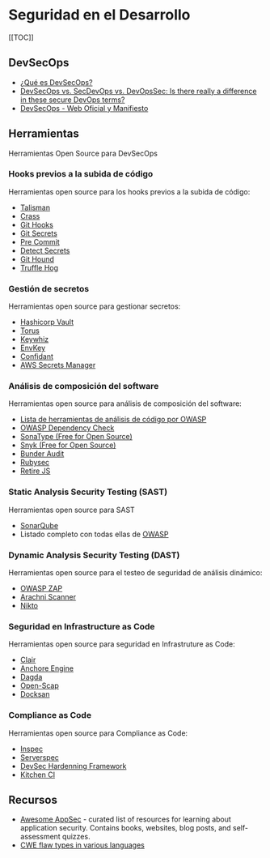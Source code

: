 # Seguridad en el Desarrollo

[[TOC]]

## DevSecOps

- [¿Qué es DevSecOps?](https://devonblog.com/security/devsecops-what-why-how/)
- [DevSecOps vs. SecDevOps vs. DevOpsSec: Is there really a difference in these secure DevOps terms?](https://blog.ariacybersecurity.com/blog/devsecops-vs-secdevops-blog)
- [DevSecOps - Web Oficial y Manifiesto](https://www.devsecops.org/)

## Herramientas

Herramientas Open Source para DevSecOps

### Hooks previos a la subida de código

Herramientas open source para los hooks previos a la subida de código:

 - [Talisman](https://github.com/thoughtworks/talisman)
 - [Crass ](https://github.com/floyd-fuh/crass)
 - [Git Hooks](https://githooks.com/)
 - [Git Secrets](https://git-secret.io/)
 - [Pre Commit](https://pre-commit.com/)
 - [Detect Secrets](https://github.com/Yelp/detect-secrets)
 - [Git Hound](https://github.com/ezekg/git-hound)
 - [Truffle Hog ](https://github.com/dxa4481/truffleHog)

### Gestión de secretos

Herramientas open source para gestionar secretos:

 - [Hashicorp Vault](https://www.vaultproject.io/)
 - [Torus](https://www.torus.sh/)
 - [Keywhiz](https://square.github.io/keywhiz/)
 - [EnvKey](https://www.envkey.com/)
 - [Confidant](https://github.com/lyft/confidant)
 - [AWS Secrets Manager](https://aws.amazon.com/secrets-manager/)

### Análisis de composición del software

Herramientas open source para análisis de composición del software:

 - [Lista de herramientas de análisis de código por OWASP](https://owasp.org/www-community/Source_Code_Analysis_Tools)
 - [OWASP Dependency Check](https://www.owasp.org/index.php/OWASP_Dependency_Check)
 - [SonaType (Free for Open Source)](https://ossindex.sonatype.org/)
 - [Snyk (Free for Open Source)](https://snyk.io/)
 - [Bunder Audit](https://github.com/rubysec/bundler-audit)
 - [Rubysec](https://rubysec.com/)
 - [Retire JS](https://github.com/RetireJS/retire.js)

### Static Analysis Security Testing (SAST)

Herramientas open source para SAST

 - [SonarQube](https://www.sonarqube.org/downloads/) 
 - Listado completo con todas ellas de [OWASP](https://owasp.org/www-community/Source_Code_Analysis_Tools)

### Dynamic Analysis Security Testing (DAST)

Herramientas open source para el testeo de seguridad de análisis dinámico:

- [OWASP ZAP](https://www.owasp.org/index.php/OWASP_Zed_Attack_Proxy_Project)
- [Arachni Scanner](http://www.arachni-scanner.com/)
- [Nikto](https://cirt.net/Nikto2)

### Seguridad en Infrastructure as Code

Herramientas open source para seguridad en Infrastruture as Code:

- [Clair](https://github.com/coreos/clair)
- [Anchore Engine](https://github.com/anchore/anchore-engine)
- [Dagda](https://github.com/eliasgranderubio/dagda)
- [Open-Scap](https://www.open-scap.org/getting-started/)
- [Docksan](https://github.com/kost/dockscan)

### Compliance as Code

Herramientas open source para Compliance as Code:

- [Inspec](https://www.inspec.io/)
- [Serverspec](https://serverspec.org/)
- [DevSec Hardenning Framework](https://dev-sec.io/)
- [Kitchen CI](https://kitchen.ci/)

## Recursos

- [Awesome AppSec](https://github.com/paragonie/awesome-appsec) - curated list of resources for learning about application security. Contains books, websites, blog posts, and self-assessment quizzes.
- [CWE flaw types in various languages](https://pbs.twimg.com/media/Elaf5sMWoAIW9zn?format=jpg&name=large)





